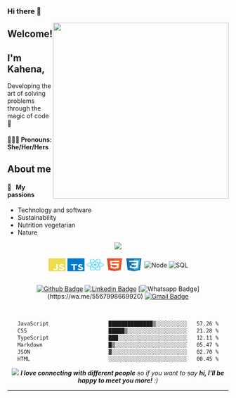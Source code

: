 ### Hi there 👋

<img align="right" width="400" height="400" src="https://i.postimg.cc/XYNLb2p8/5d1ccdc16221bb0c7013fe999c099aaa-removebg-preview.png">
 
## Welcome!
 
## I'm Kahena,
 
Developing the art of solving problems through the magic of code :mage:

#### 🙋🏻‍♀️ Pronouns: She/Her/Hers

## About me

#### 🧡 &nbsp;&nbsp;My passions

- Technology and software
- Sustainability
- Nutrition vegetarian
- Nature

<div style="display: inline_block" align="center">
  <img height="160em" src="https://github-readme-stats.vercel.app/api?username=KahenaMansano&show_icons=true&theme=tokyonight&include_all_commits=true&count_private=true"/>
</div>	


  <div style="display: inline_block" align="center"><br>
  <img align="center" alt="Js" height="30" width="40" src="https://raw.githubusercontent.com/devicons/devicon/master/icons/javascript/javascript-plain.svg">
  <img align="center" alt="Ts" height="30" width="40" src="https://raw.githubusercontent.com/devicons/devicon/master/icons/typescript/typescript-plain.svg">
  <img align="center" alt="React" height="30" width="40" src="https://raw.githubusercontent.com/devicons/devicon/master/icons/react/react-original.svg">
  <img align="center" alt="HTML" height="30" width="40" src="https://raw.githubusercontent.com/devicons/devicon/master/icons/html5/html5-original.svg">
  <img align="center" alt="CSS" height="30" width="40" src="https://raw.githubusercontent.com/devicons/devicon/master/icons/css3/css3-original.svg">
  <img align="center" alt="Node" height="30" width="40" src="https://cdn.jsdelivr.net/gh/devicons/devicon/icons/nodejs/nodejs-original.svg">
  <img align="center" alt="SQL" width="40" height="30" src="https://cdn.jsdelivr.net/gh/devicons/devicon/icons/mysql/mysql-plain.svg">
</div><br>


<div style="display: inline_block" align="center">
 
[![Github Badge](https://img.shields.io/badge/-Github-000?style=flat-square&logo=Github&logoColor=white&link=https://github.com/felipeWanderson)](https://github.com/KahenaMansano)
[![Linkedin Badge](https://img.shields.io/badge/-LinkedIn-blue?style=flat-square&logo=Linkedin&logoColor=white&link=https://www.linkedin.com/in/leal-felipe/)](https://www.linkedin.com/in/kahena-mansano-604778102/)
[![Whatsapp Badge](https://img.shields.io/badge/-Whatsapp-4CA143?style=flat-square&labelColor=4CA143&logo=whatsapp&logoColor=white&link=https://api.whatsapp.com/send?phone=+5598984821320&text=Olá!)](https://wa.me/5567998669920)
[![Gmail Badge](https://img.shields.io/badge/-Gmail-c14438?style=flat-square&logo=Gmail&logoColor=white&link=mailto:felipewanderson2020@gmail.com)](mailto:mansano.kah@gmail.com)

</div><br>

<div style="display: inline_block" align="center">
<!--START_SECTION:waka-->

```text
JavaScript                   ██████████████▒░░░░░░░░░░   57.26 %
CSS                          █████▒░░░░░░░░░░░░░░░░░░░   21.28 %
TypeScript                   ███░░░░░░░░░░░░░░░░░░░░░░   12.11 %
Markdown                     █▒░░░░░░░░░░░░░░░░░░░░░░░   05.47 %
JSON                         ▓░░░░░░░░░░░░░░░░░░░░░░░░   02.70 %
HTML                         ░░░░░░░░░░░░░░░░░░░░░░░░░   00.45 %
```

<!--END_SECTION:waka-->
</div>

<div align="center"> 
<img src="https://media.giphy.com/media/LnQjpWaON8nhr21vNW/giphy.gif" width="60"> <em><b>I love connecting with different people</b> so if you want to say <b>hi, I'll be happy to meet you more!</b> :)</em>
  </div>

---
